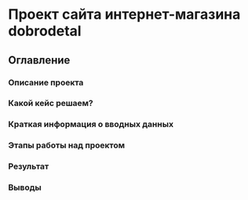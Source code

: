 # Проект сайта интернет-магазина dobrodetal

## Оглавление

### Описание проекта

### Какой кейс решаем?

### Краткая информация о вводных данных

### Этапы работы над проектом

### Результат

### Выводы
